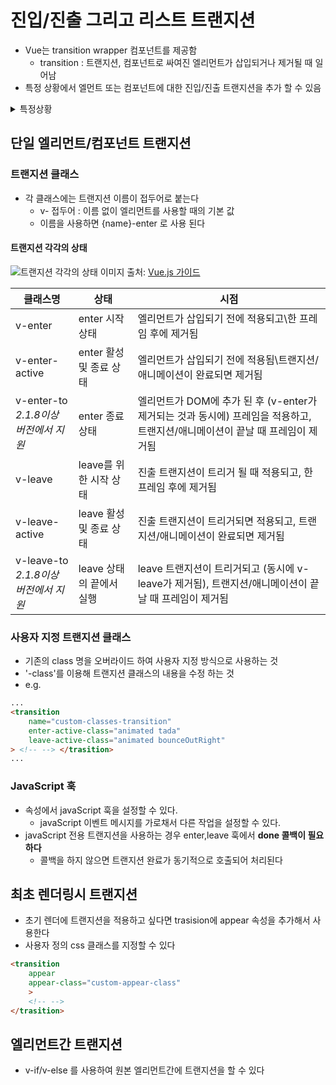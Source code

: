 # 진입/진출 그리고 리스트 트랜지션
- Vue는 transition wrapper 컴포넌트를 제공함
	- transition : 트랜지션, 컴포넌트로 싸여진 엘리먼트가 삽입되거나 제거될 때 일어남
- 특정 상황에서 엘먼트 또는 컴포넌트에 대한 진입/진출 트랜지션을 추가 할 수 있음 
<details><summary> 특정상황</summary><p>
- v-if 사용\
- v-show 사용\
- 동적 컴포넌트\
- 컴포넌트 루트 노드
</p>
</details>

## 단일 엘리먼트/컴포넌트 트랜지션
### 트랜지션 클래스
- 각 클래스에는 트랜지션 이름이 접두어로 붙는다
	- v- 접두어 : 이름 없이 <transition> 엘리먼트를 사용할 때의 기본 값
	- 이름을 사용하면 {name}-enter 로 사용 된다

#### 트랜지션 각각의 상태
![트랜지션 각각의 상태](https://kr.vuejs.org/images/transition.png)
이미지 출처: [Vue.js 가이드](https://kr.vuejs.org/v2/guide/transitions.html#트랜지션-클래스)

| 클래스명 | 상태 | 시점 |
| --- | --- | --- |
| v-enter | enter 시작 상태 | 엘리먼트가 삽입되기 전에 적용되고\한 프레임 후에 제거됨 |
| v-enter-active | enter 활성 및 종료 상태 | 엘리먼트가 삽입되기 전에 적용됨\트랜지션/애니메이션이 완료되면 제거됨 |
| v-enter-to</br>*2.1.8이상 버전에서 지원*| enter 종료 상태 | 엘리먼트가 DOM에 추가 된 후 (v-enter가 제거되는 것과 동시에) 프레임을 적용하고, 트랜지션/애니메이션이 끝날 때 프레임이 제거됨 |
| v-leave | leave를 위한 시작 상태 | 진출 트랜지션이 트리거 될 때 적용되고, 한 프레임 후에 제거됨 |
| v-leave-active | leave 활성 및 종료 상태 | 진출 트랜지션이 트리거되면 적용되고, 트랜지션/애니메이션이 완료되면 제거됨 |
| v-leave-to</br>*2.1.8이상 버전에서 지원*| leave 상태의 끝에서 실행 | leave 트랜지션이 트리거되고 (동시에 v-leave가 제거됨), 트랜지션/애니메이션이 끝날 때 프레임이 제거됨 |

### 사용자 지정 트랜지션 클래스
- 기존의 class 명을 오버라이드 하여 사용자 지정 방식으로 사용하는 것
- '-class'를 이용해 트랜지션 클래스의 내용을 수정 하는 것
- e.g.
```html
...
<transition
    name="custom-classes-transition"
    enter-active-class="animated tada"
    leave-active-class="animated bounceOutRight"
> <!-- --> </trasition>
...
```

### JavaScript 훅
- 속성에서 javaScript 훅을 설정할 수 있다.
	- javaScript 이벤트 메시지를 가로채서 다른 작업을 설정할 수 있다.
- javaScript 전용 트랜지션을 사용하는 경우 enter,leave 훅에서 **done 콜백이 필요하다**
	- 콜백을 하지 않으면 트랜지션 완료가 동기적으로 호출되어 처리된다

## 최초 렌더링시 트랜지션
- 초기 렌더에 트랜지션을 적용하고 싶다면 trasision에 appear 속성을 추가해서 사용한다
- 사용자 정의 css 클래스를 지정할 수 있다
```html
<transition 
	appear
	appear-class="custom-appear-class"
	> 
	<!-- --> 
</trasition>
```

## 엘리먼트간 트랜지션
- v-if/v-else 를 사용하여 원본 엘리먼트간에 트랜지션을 할 수 있다
